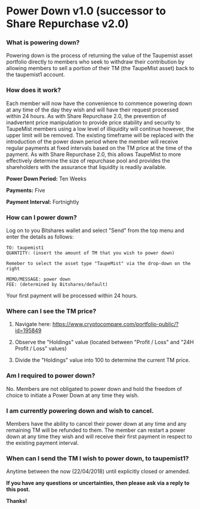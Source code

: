 # Power Down v1.0 (successor to Share Repurchase v2.0)

### What is powering down?
Powering down is the process of returning the value of the Taupemist asset portfolio directly to members who seek to withdraw their contribution by allowing members to sell a portion of their TM (the TaupeMist asset) back to the taupemist1 account.

### How does it work?
Each member will now have the convenience to commence powering down at any time of the day they wish and will have their request processed within 24 hours.
As with Share Repurchase 2.0, the prevention of inadvertent price manipulation to provide price stability and security to TaupeMist members using a low level of illiquidity will continue however, the upper limit will be removed.
The existing timeframe will be replaced with the introduction of the power down period where the member will receive regular payments at fixed intervals based on the TM price at the time of the payment.
As with Share Repurchase 2.0, this allows TaupeMist to more effectively determine the size of repurchase pool and provides the shareholders with the assurance that liquidity is readily available.

**Power Down Period:** Ten Weeks

**Payments:** Five

**Payment Interval:** Fortnightly

### How can I power down?
Log on to you Bitshares wallet and select "Send" from the top menu and enter the details as follows:

```
TO: taupemist1
QUANTITY: (insert the amount of TM that you wish to power down)

Remeber to select the asset type "TaupeMist" via the drop-down on the right

MEMO/MESSAGE: power down
FEE: (determined by Bitshares/default)
```

Your first payment will be processed within 24 hours.

### Where can I see the TM price?
1. Navigate here: https://www.cryptocompare.com/portfolio-public/?id=195849

2. Observe the "Holdings" value (located between "Profit / Loss" and "24H Profit / Loss" values)

3. Divide the "Holdings" value into 100 to determine the current TM price.

### Am I required to power down?
No. Members are not obligated to power down and hold the freedom of choice to initiate a Power Down at any time they wish.

### I am currently powering down and wish to cancel.
Members have the ability to cancel their power down at any time and any remaining TM will be refunded to them. The member can restart a power down at any time they wish and will receive their first payment in respect to the existing payment interval.

### When can I send the TM I wish to power down, to taupemist1?
Anytime between the now (22/04/2018) until explicitly closed or amended.

**If you have any questions or uncertainties, then please ask via a reply to this post.**

**Thanks!**
